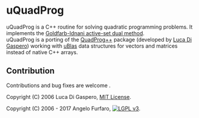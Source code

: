 # uQuadProg
uQuadProg is a C++ routine for solving quadratic programming problems. 
It implements the [Goldfarb-Idnani active-set dual method](http://www.javaquant.net/papers/goldfarbidnani.pdf).  
uQuadProg is a porting of the  [QuadProg++](https://github.com/liuq/QuadProgpp) package (developed by [Luca Di Gaspero](http://www.diegm.uniud.it/digaspero/)) working with [uBlas](http://www.boost.org/libs/numeric/) data structures for vectors and matrices instead of native C++ arrays.

## Contribution

Contributions and bug fixes are welcome .

Copyright (C) 2006 Luca Di Gaspero, [MIT License](https://opensource.org/licenses/MIT).

Copyright (C) 2006 - 2017 Angelo Furfaro, [<img src="https://www.gnu.org/graphics/lgplv3-88x31.png" alt="LGPL v3"/>](LICENSE).
